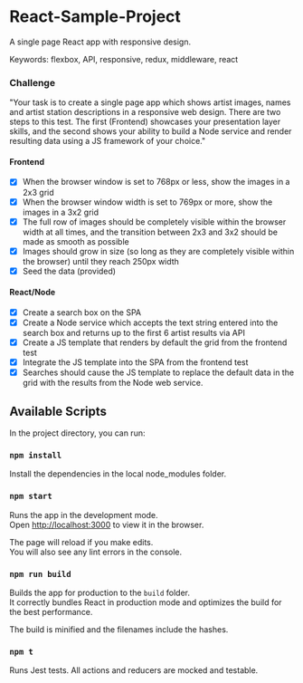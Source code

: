 # React-Sample-Project
A single page React app with responsive design. 

Keywords: flexbox, API, responsive, redux, middleware, react

### Challenge

"Your task is to create a single page app which shows artist images, names and artist station descriptions in a responsive web design. There are two steps to this test. The first (Frontend) showcases your presentation layer skills, and the second shows your ability to build a Node service and render resulting data using a JS framework of your choice."

#### Frontend
- [x] When the browser window is set to 768px or less, show the images in a 2x3 grid
- [x] When the browser window width is set to 769px or more, show the images in a 3x2 grid
- [x] The full row of images should be completely visible within the browser width at all times, and the transition between 2x3 and 3x2 should be made as smooth as possible
- [x] Images should grow in size (so long as they are completely visible within the browser) until they reach 250px width
- [x] Seed the data (provided)

#### React/Node
- [x] Create a search box on the SPA
- [x] Create a Node service which accepts the text string entered into the search box and returns up to the first 6 artist results via API
- [x] Create a JS template that renders by default the grid from the frontend test
- [x] Integrate the JS template into the SPA from the frontend test
- [x] Searches should cause the JS template to replace the default data in the grid with the results from the Node web service.

## Available Scripts

In the project directory, you can run:

### `npm install`

Install the dependencies in the local node_modules folder.

### `npm start`

Runs the app in the development mode.<br>
Open [http://localhost:3000](http://localhost:3000) to view it in the browser.

The page will reload if you make edits.<br>
You will also see any lint errors in the console.

### `npm run build`

Builds the app for production to the `build` folder.<br>
It correctly bundles React in production mode and optimizes the build for the best performance.

The build is minified and the filenames include the hashes.

### `npm t`

Runs Jest tests. All actions and reducers are mocked and testable.